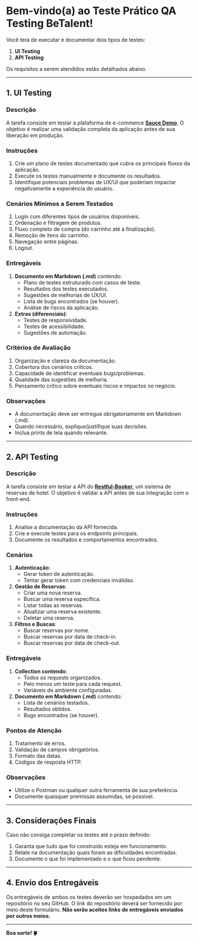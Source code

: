 # Bem-vindo(a) ao Teste Prático QA Testing BeTalent! 

Você terá de executar e documentar dois tipos de testes:

1. **UI Testing**
2. **API Testing**

Os requisitos a serem atendidos estão detalhados abaixo.

---

## 1. UI Testing

### Descrição
A tarefa consiste em testar a plataforma de e-commerce **[Sauce Demo](https://www.saucedemo.com)**. O objetivo é realizar uma validação completa da aplicação antes de sua liberação em produção.

### Instruções
1. Crie um plano de testes documentado que cubra os principais fluxos da aplicação.
2. Execute os testes manualmente e documente os resultados.
3. Identifique potenciais problemas de UX/UI que poderiam impactar negativamente a experiência do usuário.

### Cenários Mínimos a Serem Testados
1. Login com diferentes tipos de usuários disponíveis.
2. Ordenação e filtragem de produtos.
3. Fluxo completo de compra (do carrinho até a finalização).
4. Remoção de itens do carrinho.
5. Navegação entre páginas.
6. Logout.

### Entregáveis
1. **Documento em Markdown (.md)** contendo:
   - Plano de testes estruturado com casos de teste.
   - Resultados dos testes executados.
   - Sugestões de melhorias de UX/UI.
   - Lista de bugs encontrados (se houver).
   - Análise de riscos da aplicação.
2. **Extras (diferenciais)**:
   - Testes de responsividade.
   - Testes de acessibilidade.
   - Sugestões de automação.

### Critérios de Avaliação
1. Organização e clareza da documentação.
2. Cobertura dos cenários críticos.
3. Capacidade de identificar eventuais bugs/problemas.
4. Qualidade das sugestões de melhoria.
5. Pensamento crítico sobre eventuais riscos e impactos no negócio.

### Observações
- A documentação deve ser entregue obrigatoriamente em Markdown (.md).
- Quando necessário, explique/justifique suas decisões.
- Inclua prints de tela quando relevante.

---

## 2. API Testing

### Descrição
A tarefa consiste em testar a API do **[Restful-Booker](https://restful-booker.herokuapp.com)**, um sistema de reservas de hotel. O objetivo é validar a API antes de sua integração com o front-end.

### Instruções
1. Analise a documentação da API fornecida.
2. Crie e execute testes para os endpoints principais.
3. Documente os resultados e comportamentos encontrados.

### Cenários
1. **Autenticação**:
   - Gerar token de autenticação.
   - Tentar gerar token com credenciais inválidas.
2. **Gestão de Reservas**:
   - Criar uma nova reserva.
   - Buscar uma reserva específica.
   - Listar todas as reservas.
   - Atualizar uma reserva existente.
   - Deletar uma reserva.
3. **Filtros e Buscas**:
   - Buscar reservas por nome.
   - Buscar reservas por data de check-in.
   - Buscar reservas por data de check-out.

### Entregáveis
1. **Collection contendo**:
   - Todos os requests organizados.
   - Pelo menos um teste para cada request.
   - Variáveis de ambiente configuradas.
2. **Documento em Markdown (.md)** contendo:
   - Lista de cenários testados.
   - Resultados obtidos.
   - Bugs encontrados (se houver).

### Pontos de Atenção
1. Tratamento de erros.
2. Validação de campos obrigatórios.
3. Formato das datas.
4. Códigos de resposta HTTP.

### Observações
- Utilize o Postman ou qualquer outra ferramenta de sua preferência.
- Documente quaisquer premissas assumidas, se possível.

---

## 3. Considerações Finais

Caso não consiga completar os testes até o prazo definido:
1. Garanta que tudo que foi construído esteja em funcionamento.
2. Relate na documentação quais foram as dificuldades encontradas.
3. Documente o que foi implementado e o que ficou pendente.

---

## 4. Envio dos Entregáveis

Os entregáveis de ambos os testes deverão ser hospedados em um repositório no seu GitHub. O link do repositório deverá ser fornecido por meio deste formulário. **Não serão aceitos links de entregáveis enviados por outros meios.**

---

**Boa sorte! 🍀**